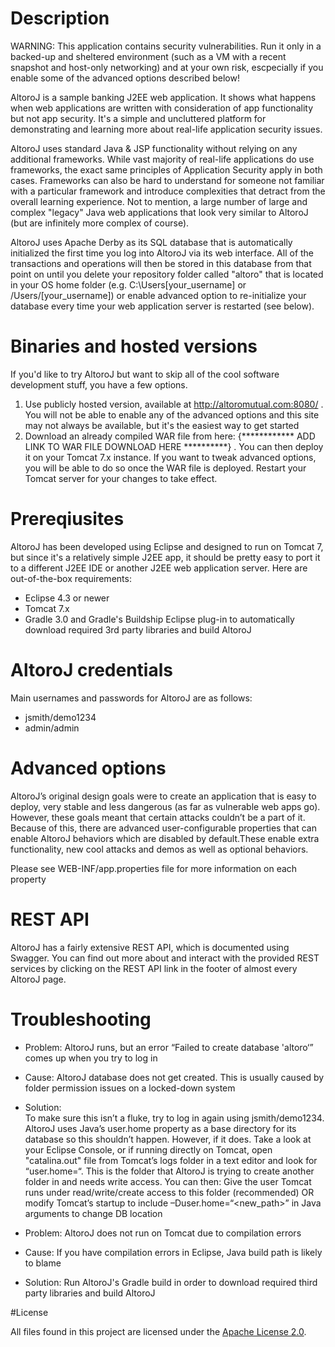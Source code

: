 # Description
WARNING: This application contains security vulnerabilities. Run it only in a backed-up and sheltered environment (such as a VM with a recent snapshot and host-only networking) and at your own risk, escpecially if you enable some of the advanced options described below!

AltoroJ is a sample banking J2EE web application. It shows what happens when web applications are written with consideration of app functionality but not app security. It's a simple and uncluttered platform for demonstrating and learning more about real-life application security issues.

AltoroJ uses standard Java & JSP functionality without relying on any additional frameworks. While vast majority of real-life applications do use frameworks, the exact same principles of Application Security apply in both cases. Frameworks can also be hard to understand for someone not familiar with a particular framework and introduce complexities that detract from the overall learning experience. Not to mention, a large number of large and complex "legacy" Java web applications that look very similar to AltoroJ (but are infinitely more complex of course).

AltoroJ uses Apache Derby as its SQL database that is automatically initialized the first time you log into AltoroJ via its web interface. All of the transactions and operations will then be stored in this database from that point on until you delete your repository folder called "altoro" that is located in your OS home folder (e.g. C:\Users\[your_username] or /Users/[your_username]) or enable advanced option to re-initialize your database every time your web application server is restarted (see below).


# Binaries and hosted versions
If you'd like to try AltoroJ but want to skip all of the cool software development stuff, you have a few options.

1. Use publicly hosted version, available at http://altoromutual.com:8080/ . You will not be able to enable any of the advanced options and this site may not always be available, but it's the easiest way to get started
2. Download an already compiled WAR file from here: {************ ADD LINK TO WAR FILE DOWNLOAD HERE **********} . You can then deploy it on your Tomcat 7.x instance. If you want to tweak advanced options, you will be able to do so once the WAR file is deployed. Restart your Tomcat server for your changes to take effect.


# Prereqiusites
AltoroJ has been developed using Eclipse and designed to run on Tomcat 7, but since it's a relatively simple J2EE app, it should be pretty easy to port it to a different J2EE IDE or another J2EE web application server. Here are out-of-the-box requirements:

- Eclipse 4.3 or newer
- Tomcat 7.x
- Gradle 3.0 and Gradle's Buildship Eclipse plug-in to automatically download required 3rd party libraries and build AltoroJ


# AltoroJ credentials
Main usernames and passwords for AltoroJ are as follows:
- jsmith/demo1234
- admin/admin


# Advanced options
AltoroJ’s original design goals were to create an application that is easy to deploy, very stable and less dangerous (as far as vulnerable web apps go). However, these goals meant that certain attacks couldn’t be a part of it. Because of this, there are advanced user-configurable properties that can enable AltoroJ behaviors which are disabled by default.These enable extra functionality, new cool attacks and demos as well as optional behaviors.

Please see WEB-INF/app.properties file for more information on each property


# REST API

AltoroJ has a fairly extensive REST API, which is documented using Swagger. You can find out more about and interact with the provided REST services by clicking on the REST API link in the footer of almost every AltoroJ page.


# Troubleshooting

- Problem: AltoroJ runs, but an error “Failed to create database 'altoro‘” comes up when you try to log in
- Cause: AltoroJ database does not get created. This is usually caused by folder permission issues on a locked-down system
- Solution: 	
To make sure this isn’t a fluke, try to log in again using jsmith/demo1234.
AltoroJ uses Java’s user.home property as a base directory for its database so this shouldn’t happen. However, if it does. Take a look at your Eclipse Console, or if running directly on Tomcat, open "catalina.out" file from Tomcat’s logs folder in a text editor and look for “user.home=“. This is the folder that AltoroJ is trying to create another folder in and needs write access. You can then:
Give the user Tomcat runs under read/write/create access to this folder (recommended)
OR modify Tomcat’s startup to include –Duser.home=“<new_path>” in Java arguments to change DB location

- Problem: AltoroJ does not run on Tomcat due to compilation errors
- Cause: If you have compilation errors in Eclipse, Java build path is likely to blame
- Solution: Run AltoroJ's Gradle build in order to download required third party libraries and build AltoroJ


#License

All files found in this project are licensed under the [Apache License 2.0](https://github.com/AppSecDev/AltoroJ/blob/master/LICENSE).

